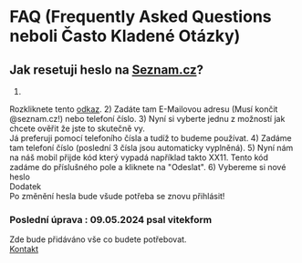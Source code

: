 # FAQ (Frequently Asked Questions neboli Často Kladené Otázky)
## Jak resetuji heslo na [Seznam.cz](https://seznam.cz)?
1)
Rozkliknete tento [odkaz](https://login.szn.cz/recover).
2)
Zadáte tam E-Mailovou adresu (Musí končit @seznam.cz!) nebo telefoní číslo.
3)
Nyní si vyberte jednu z možností jak chcete ověřit že jste to skutečně vy.<br/>
Já preferuji pomocí telefoního čísla a tudíž to budeme používat.
4)
Zadáme tam telefoní číslo (poslední 3 čísla jsou automaticky vyplněná).
5)
Nyní nám na náš mobil přijde kód který vypadá například takto XX11.
Tento kód zadáme do příslušného pole a kliknete na "Odeslat".
6)
Vybereme si nové heslo
<br/>
Dodatek <br/>
Po změnění hesla bude všude potřeba se znovu přihlásit!
<br/>
### Poslední úprava : 09.05.2024 psal vitekform
Zde bude přidáváno vše co budete potřebovat.<br/>
[Kontakt](https://vitekform.github.io/contact/)

